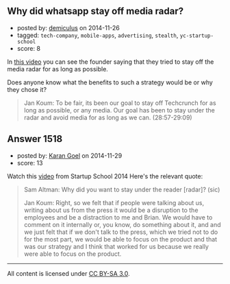 ## Why did whatsapp stay off media radar?

- posted by: [demiculus](https://stackexchange.com/users/5264485/demiculus) on 2014-11-26
- tagged: `tech-company`, `mobile-apps`, `advertising`, `stealth`, `yc-startup-school`
- score: 8

In [this video][1] you can see the founder saying that they tried to stay off the media radar for as long as possible. 

[1]: http://www.youtube.com/watch?v=4QRx0RsnmmU&t=28m57s

Does anyone know what the benefits to such a strategy would be or why they chose it?


> Jan Koum: To be fair, its been our goal to stay off Techcrunch for as long as
> possible, or any media. Our goal has been to stay under the radar and
> avoid media for as long as we can. (28:57-29:09)


## Answer 1518

- posted by: [Karan Goel](https://stackexchange.com/users/2779138/karan-goel) on 2014-11-29
- score: 13

<p>Watch this <a href="https://www.youtube.com/watch?v=8-pJa11YvCs">video</a> from Startup School 2014
Here's the relevant quote:</p>

<blockquote>
  <p>Sam Altman: Why did you want to stay under the reader [radar]? (sic)</p>
  
  <p>Jan Koum: Right, so we felt that if people were talking about us, writing about us from the press it would be a disruption to the employees and be a distraction to me and Brian. We would have to comment on it internally or, you know, do something about it, and and we just felt that if we don't talk to the press, which we tried not to do for the most part, we would be able to focus on the product and that was our strategy and I think that worked for us because we really were able to focus on the product.</p>
</blockquote>




---

All content is licensed under [CC BY-SA 3.0](https://creativecommons.org/licenses/by-sa/3.0/).
